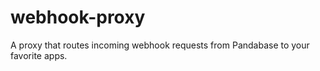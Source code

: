 # webhook-proxy

A proxy that routes incoming webhook requests from Pandabase to your favorite apps.
